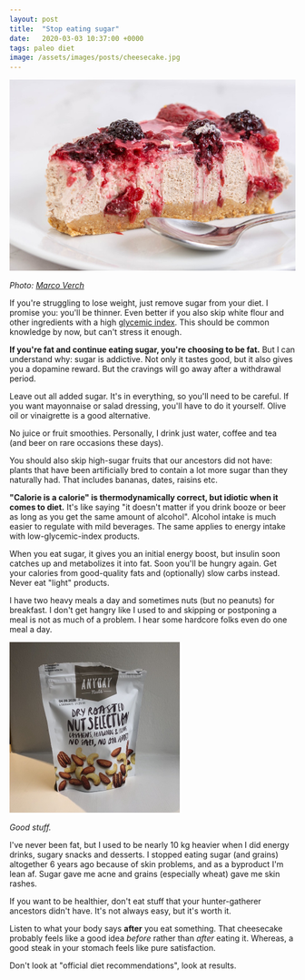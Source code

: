 ```yaml
---
layout: post
title:  "Stop eating sugar"
date:   2020-03-03 10:37:00 +0000
tags: paleo diet
image: /assets/images/posts/cheesecake.jpg
---
```


![Cheesecake](/assets/images/posts/cheesecake.jpg)

_Photo: [Marco Verch](https://foto.wuestenigel.com/cheesecake-with-blackberries-slice-on-the-plate/)_

If you're struggling to lose weight, just remove sugar from your diet. I promise you: you'll be thinner. Even better if you also skip white flour and other ingredients with a high [glycemic index](https://en.wikipedia.org/wiki/Glycemic_index). This should be common knowledge by now, but can't stress it enough.

**If you're fat and continue eating sugar, you're choosing to be fat.** But I can understand why: sugar is addictive. Not only it tastes good, but it also gives you a dopamine reward. But the cravings will go away after a withdrawal period.

Leave out all added sugar. It's in everything, so you'll need to be careful. If you want mayonnaise or salad dressing, you'll have to do it yourself. Olive oil or vinaigrette is a good alternative.

No juice or fruit smoothies. Personally, I drink just water, coffee and tea (and beer on rare occasions these days).

You should also skip high-sugar fruits that our ancestors did not have: plants that have been artificially bred to contain a lot more sugar than they naturally had. That includes bananas, dates, raisins etc.

**"Calorie is a calorie" is thermodynamically correct, but idiotic when it comes to diet.** It's like saying "it doesn't matter if you drink booze or beer as long as you get the same amount of alcohol". Alcohol intake is much easier to regulate with mild beverages. The same applies to energy intake with low-glycemic-index products.

When you eat sugar, it gives you an initial energy boost, but insulin soon catches up and metabolizes it into fat. Soon you'll be hungry again. Get your calories from good-quality fats and (optionally) slow carbs instead. Never eat "light" products.

I have two heavy meals a day and sometimes nuts (but no peanuts) for breakfast. I don't get hangry like I used to and skipping or postponing a meal is not as much of a problem. I hear some hardcore folks even do one meal a day.

<img src="/assets/images/posts/nuts.jpg" alt="Nuts" width="300"/>

_Good stuff._

I've never been fat, but I used to be nearly 10 kg heavier when I did energy drinks, sugary snacks and desserts. I stopped eating sugar (and grains) altogether 6 years ago because of skin problems, and as a byproduct I'm lean af. Sugar gave me acne and grains (especially wheat) gave me skin rashes.

If you want to be healthier, don't eat stuff that your hunter-gatherer ancestors didn't have. It's not always easy, but it's worth it.

Listen to what your body says **after** you eat something. That cheesecake probably feels like a good idea _before_ rather than _after_ eating it. Whereas, a good steak in your stomach feels like pure satisfaction.

Don't look at "official diet recommendations", look at results.
